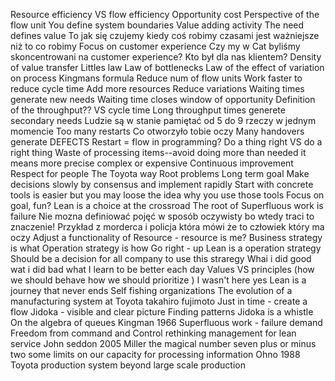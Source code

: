 Resource efficiency VS flow efficiency
Opportunity cost
Perspective of the flow unit
You define system boundaries
Value adding activity
The need defines value
To jak się czujemy kiedy coś robimy czasami jest ważniejsze niż to co robimy
Focus on customer experience
Czy my w Cat byliśmy skoncentrowani na customer experience? Kto był dla nas klientem?
Density of value transfer
Littles law
Law of bottlenecks
Law of the effect of variation on process
Kingmans formula
Reduce num of flow units
Work faster to reduce cycle time
Add more resources
Reduce variations
Waiting times generate new needs
Waiting time closes window of opportunity
Definition of the throughput?? VS cycle time
Long throughput times generete secondary needs
Ludzie są w stanie pamiętać od 5 do 9 rzeczy w jednym momencie
Too many restarts
Co otworzyło tobie oczy
Many handovers generate DEFECTS
Restart = flow in programming?
Do a thing right VS do a right thing
Waste of processing items--avoid doing more than needed it means more precise complex or expensive
Continuous improvement
Respect for people
The Toyota way
Root problems
Long term goal
Make decisions slowly by consensus and implement rapidly
Start with concrete tools is easier but you may loose the idea why you use those tools
Focus on goal, fun?
Lean is a choice at the crossroad
The root of Superfluous work is failure
Nie mozna definiować pojęć w sposób oczywisty bo wtedy traci to znaczenie!
Przykład z morderca i policja która mówi że to człowiek który ma oczy
Adjust a functionality of Resource - resource is me?
Business strategy is what
Operation strategy is how
Go right - up
Lean is a operation strategy
Should be a decision for all company to use this straregy
Whai i did good wat i did bad what I learn to be better each day
Values VS principles (how we should behave how we should prioritize )
I wasn't here yes
Lean is a journey that never ends
Self fishing organizations
The evolution of a manufacturing system at Toyota takahiro fujimoto
Just in time - create a flow
Jidoka - visible and clear picture
Finding patterns
Jidoka is a whistle
On the algebra of queues Kingman 1966
Superfluous work - failure demand
Freedom from command and Control rethinking management for lean service John seddon 2005
Miller the magical number seven plus or minus two some limits on our capacity for processing information
Ohno 1988 Toyota production system beyond large scale production